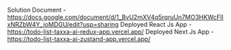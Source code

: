Solution Document - https://docs.google.com/document/d/1_BvU2mXV4q5rqruUn7MO3HKWcFlIxNRZbW4Y_joMDGU/edit?usp=sharing
Deployed React Js App - https://todo-list-taxxa-ai-redux-app.vercel.app/
Deployed Next Js App - https://todo-list-taxxa-ai-zustand-app.vercel.app/
